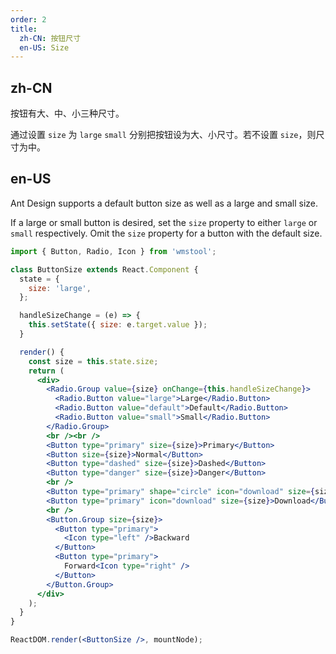```yaml
---
order: 2
title:
  zh-CN: 按钮尺寸
  en-US: Size
---
```


## zh-CN

按钮有大、中、小三种尺寸。

通过设置 `size` 为 `large` `small` 分别把按钮设为大、小尺寸。若不设置 `size`，则尺寸为中。

## en-US

Ant Design supports a default button size as well as a large and small size.

If a large or small button is desired, set the `size` property to either `large` or `small` respectively. Omit the `size` property for a button with the default size.

````jsx
import { Button, Radio, Icon } from 'wmstool';

class ButtonSize extends React.Component {
  state = {
    size: 'large',
  };

  handleSizeChange = (e) => {
    this.setState({ size: e.target.value });
  }

  render() {
    const size = this.state.size;
    return (
      <div>
        <Radio.Group value={size} onChange={this.handleSizeChange}>
          <Radio.Button value="large">Large</Radio.Button>
          <Radio.Button value="default">Default</Radio.Button>
          <Radio.Button value="small">Small</Radio.Button>
        </Radio.Group>
        <br /><br />
        <Button type="primary" size={size}>Primary</Button>
        <Button size={size}>Normal</Button>
        <Button type="dashed" size={size}>Dashed</Button>
        <Button type="danger" size={size}>Danger</Button>
        <br />
        <Button type="primary" shape="circle" icon="download" size={size} />
        <Button type="primary" icon="download" size={size}>Download</Button>
        <br />
        <Button.Group size={size}>
          <Button type="primary">
            <Icon type="left" />Backward
          </Button>
          <Button type="primary">
            Forward<Icon type="right" />
          </Button>
        </Button.Group>
      </div>
    );
  }
}

ReactDOM.render(<ButtonSize />, mountNode);
````
